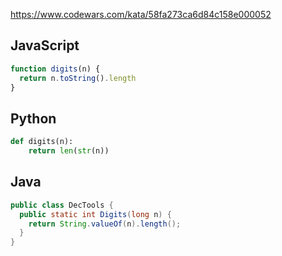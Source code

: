 https://www.codewars.com/kata/58fa273ca6d84c158e000052

## JavaScript
```js
function digits(n) {
  return n.toString().length
}
```

## Python
```python
def digits(n):
    return len(str(n))
```

## Java
```java
public class DecTools {
  public static int Digits(long n) {
    return String.valueOf(n).length();
  }
}
```